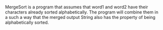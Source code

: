 MergeSort is a program that assumes that word1 and word2 have their characters already sorted alphabetically. 
The program will combine them in a such a way that the merged output String also has the property of being alphabetically sorted.
